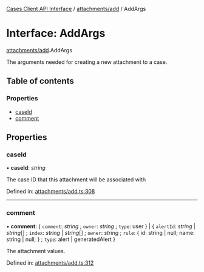 [Cases Client API Interface](../cases_client_api.md) / [attachments/add](../modules/attachments_add.md) / AddArgs

# Interface: AddArgs

[attachments/add](../modules/attachments_add.md).AddArgs

The arguments needed for creating a new attachment to a case.

## Table of contents

### Properties

- [caseId](attachments_add.addargs.md#caseid)
- [comment](attachments_add.addargs.md#comment)

## Properties

### caseId

• **caseId**: *string*

The case ID that this attachment will be associated with

Defined in: [attachments/add.ts:308](https://github.com/jonathan-buttner/kibana/blob/085f89ff3ca/x-pack/plugins/cases/server/client/attachments/add.ts#L308)

___

### comment

• **comment**: { `comment`: *string* ; `owner`: *string* ; `type`: user  } \| { `alertId`: *string* \| *string*[] ; `index`: *string* \| *string*[] ; `owner`: *string* ; `rule`: { id: string \| null; name: string \| null; } ; `type`: alert \| generatedAlert  }

The attachment values.

Defined in: [attachments/add.ts:312](https://github.com/jonathan-buttner/kibana/blob/085f89ff3ca/x-pack/plugins/cases/server/client/attachments/add.ts#L312)
